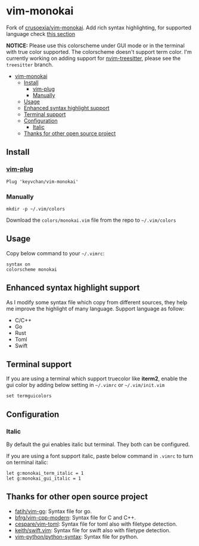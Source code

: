 # vim-monokai

Fork of [crusoexia/vim-monokai](https://github.com/crusoexia/vim-monokai).
Add rich syntax highlighting, for supported language check [this section](#enhanced-syntax-highlight-support)

**NOTICE:** Please use this colorscheme under GUI mode or in the terminal with true color supported. The colorscheme doesn't support term color. I'm currently working on adding support for [nvim-treesitter](https://github.com/nvim-treesitter/nvim-treesitter), please see the `treesitter` branch.

- [vim-monokai](#vim-monokai)
  - [Install](#install)
    - [vim-plug](#vim-plug)
    - [Manually](#manually)
  - [Usage](#usage)
  - [Enhanced syntax highlight support](#enhanced-syntax-highlight-support)
  - [Terminal support](#terminal-support)
  - [Configuration](#configuration)
    - [Italic](#italic)
  - [Thanks for other open source project](#thanks-for-other-open-source-project)

## Install

### [vim-plug](https://github.com/junegunn/vim-plug)

```vim
Plug 'keyvchan/vim-monokai'
```

### Manually

```shell
mkdir -p ~/.vim/colors
```

Download the `colors/monokai.vim` file from the repo to `~/.vim/colors`

## Usage

Copy below command to your `~/.vimrc`:

```vim
syntax on
colorscheme monokai
```

## Enhanced syntax highlight support

As I modify some syntax file which copy from different sources, they help me improve the highlight of many language. Support language as follow:

- C/C++
- Go
- Rust
- Toml
- Swift

## Terminal support

If you are using a terminal which support truecolor like **iterm2**, enable the gui color by adding below setting in `~/.vimrc` or `~/.vim/init.vim`

```vim
set termguicolors
```

## Configuration

### Italic

By default the gui enables italic but terminal. They both can be configured.

If you are using a font support italic, paste below command in `.vimrc` to turn on terminal italic:

```vim
let g:monokai_term_italic = 1
let g:monokai_gui_italic = 1
```

## Thanks for other open source project

- [fatih/vim-go](https://github.com/fatih/vim-go): Syntax file for go.
- [bfrg/vim-cpp-modern](https://github.com/bfrg/vim-cpp-modern): Syntax file for C and C++.
- [cespare/vim-toml](https://github.com/cespare/vim-toml): Syntax file for toml also with filetype detection.
- [keith/swift.vim](https://github.com/keith/swift.vim): Syntax file for swift also with filetype detection.
- [vim-python/python-syntax](https://github/vim-python/python-syntax): Syntax file for python.

